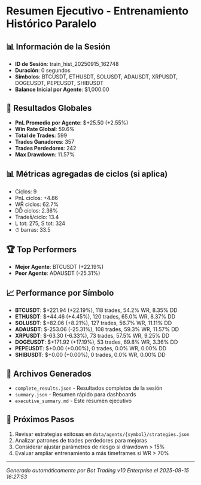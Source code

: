 # Resumen Ejecutivo - Entrenamiento Histórico Paralelo

## 📊 Información de la Sesión
- **ID de Sesión**: train_hist_20250915_162748
- **Duración**: 0 segundos
- **Símbolos**: BTCUSDT, ETHUSDT, SOLUSDT, ADAUSDT, XRPUSDT, DOGEUSDT, PEPEUSDT, SHIBUSDT
- **Balance Inicial por Agente**: $1,000.00

## 🎯 Resultados Globales
- **PnL Promedio por Agente**: $+25.50 (+2.55%)
- **Win Rate Global**: 59.6%
- **Total de Trades**: 599
- **Trades Ganadores**: 357
- **Trades Perdedores**: 242
- **Max Drawdown**: 11.57%

## 📊 Métricas agregadas de ciclos (si aplica)
- Ciclos: 9
- PnL̄ ciclos: +4.86
- WR̄ ciclos: 62.7%
- DD̄ ciclos: 2.36%
- Trades̄/ciclo: 13.4
- L tot: 275, S tot: 324
- ⏱̄ barras: 33.5


## 🏆 Top Performers
- **Mejor Agente**: BTCUSDT (+22.19%)
- **Peor Agente**: ADAUSDT (-25.31%)

## 📈 Performance por Símbolo
- **BTCUSDT**: $+221.94 (+22.19%), 118 trades, 54.2% WR, 8.35% DD
- **ETHUSDT**: $+44.46 (+4.45%), 120 trades, 65.0% WR, 8.37% DD
- **SOLUSDT**: $+82.06 (+8.21%), 127 trades, 56.7% WR, 11.11% DD
- **ADAUSDT**: $-253.06 (-25.31%), 108 trades, 59.3% WR, 11.57% DD
- **XRPUSDT**: $-63.30 (-6.33%), 73 trades, 57.5% WR, 9.25% DD
- **DOGEUSDT**: $+171.92 (+17.19%), 53 trades, 69.8% WR, 3.36% DD
- **PEPEUSDT**: $+0.00 (+0.00%), 0 trades, 0.0% WR, 0.00% DD
- **SHIBUSDT**: $+0.00 (+0.00%), 0 trades, 0.0% WR, 0.00% DD

## 📁 Archivos Generados
- `complete_results.json` - Resultados completos de la sesión
- `summary.json` - Resumen rápido para dashboards
- `executive_summary.md` - Este resumen ejecutivo

## 🎯 Próximos Pasos
1. Revisar estrategias exitosas en `data/agents/{symbol}/strategies.json`
2. Analizar patrones de trades perdedores para mejoras
3. Considerar ajustar parámetros de riesgo si drawdown > 15%
4. Evaluar ampliar entrenamiento a más timeframes si WR > 70%

---
*Generado automáticamente por Bot Trading v10 Enterprise el 2025-09-15 16:27:53*

